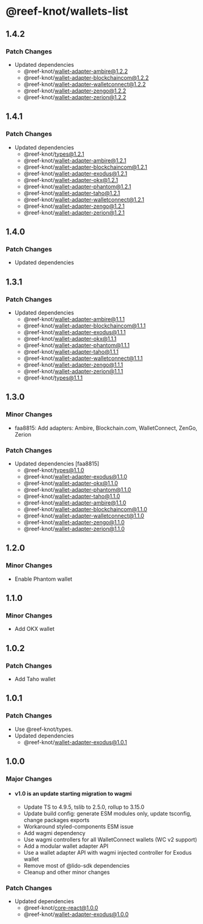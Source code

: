# @reef-knot/wallets-list

## 1.4.2

### Patch Changes

- Updated dependencies
  - @reef-knot/wallet-adapter-ambire@1.2.2
  - @reef-knot/wallet-adapter-blockchaincom@1.2.2
  - @reef-knot/wallet-adapter-walletconnect@1.2.2
  - @reef-knot/wallet-adapter-zengo@1.2.2
  - @reef-knot/wallet-adapter-zerion@1.2.2

## 1.4.1

### Patch Changes

- Updated dependencies
  - @reef-knot/types@1.2.1
  - @reef-knot/wallet-adapter-ambire@1.2.1
  - @reef-knot/wallet-adapter-blockchaincom@1.2.1
  - @reef-knot/wallet-adapter-exodus@1.2.1
  - @reef-knot/wallet-adapter-okx@1.2.1
  - @reef-knot/wallet-adapter-phantom@1.2.1
  - @reef-knot/wallet-adapter-taho@1.2.1
  - @reef-knot/wallet-adapter-walletconnect@1.2.1
  - @reef-knot/wallet-adapter-zengo@1.2.1
  - @reef-knot/wallet-adapter-zerion@1.2.1

## 1.4.0

### Patch Changes

- Updated dependencies

## 1.3.1

### Patch Changes

- Updated dependencies
  - @reef-knot/wallet-adapter-ambire@1.1.1
  - @reef-knot/wallet-adapter-blockchaincom@1.1.1
  - @reef-knot/wallet-adapter-exodus@1.1.1
  - @reef-knot/wallet-adapter-okx@1.1.1
  - @reef-knot/wallet-adapter-phantom@1.1.1
  - @reef-knot/wallet-adapter-taho@1.1.1
  - @reef-knot/wallet-adapter-walletconnect@1.1.1
  - @reef-knot/wallet-adapter-zengo@1.1.1
  - @reef-knot/wallet-adapter-zerion@1.1.1
  - @reef-knot/types@1.1.1

## 1.3.0

### Minor Changes

- faa8815: Add adapters: Ambire, Blockchain.com, WalletConnect, ZenGo, Zerion

### Patch Changes

- Updated dependencies [faa8815]
  - @reef-knot/types@1.1.0
  - @reef-knot/wallet-adapter-exodus@1.1.0
  - @reef-knot/wallet-adapter-okx@1.1.0
  - @reef-knot/wallet-adapter-phantom@1.1.0
  - @reef-knot/wallet-adapter-taho@1.1.0
  - @reef-knot/wallet-adapter-ambire@1.1.0
  - @reef-knot/wallet-adapter-blockchaincom@1.1.0
  - @reef-knot/wallet-adapter-walletconnect@1.1.0
  - @reef-knot/wallet-adapter-zengo@1.1.0
  - @reef-knot/wallet-adapter-zerion@1.1.0

## 1.2.0

### Minor Changes

- Enable Phantom wallet

## 1.1.0

### Minor Changes

- Add OKX wallet

## 1.0.2

### Patch Changes

- Add Taho wallet

## 1.0.1

### Patch Changes

- Use @reef-knot/types.
- Updated dependencies
  - @reef-knot/wallet-adapter-exodus@1.0.1

## 1.0.0

### Major Changes

- #### v1.0 is an update starting migration to wagmi
  - Update TS to 4.9.5, tslib to 2.5.0, rollup to 3.15.0
  - Update build config: generate ESM modules only, update tsconfig, change packages exports
  - Workaround styled-components ESM issue
  - Add wagmi dependency
  - Use wagmi controllers for all WalletConnect wallets (WC v2 support)
  - Add a modular wallet adapter API
  - Use a wallet adapter API with wagmi injected controller for Exodus wallet
  - Remove most of @lido-sdk dependencies
  - Cleanup and other minor changes

### Patch Changes

- Updated dependencies
  - @reef-knot/core-react@1.0.0
  - @reef-knot/wallet-adapter-exodus@1.0.0
